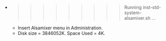 * >>>>>>>>> Running inst-std-system-alsamixer.sh ...
  * Insert Alsamixer menu in Administration.
  * Disk size = 3846052K. Space Used = 4K.
